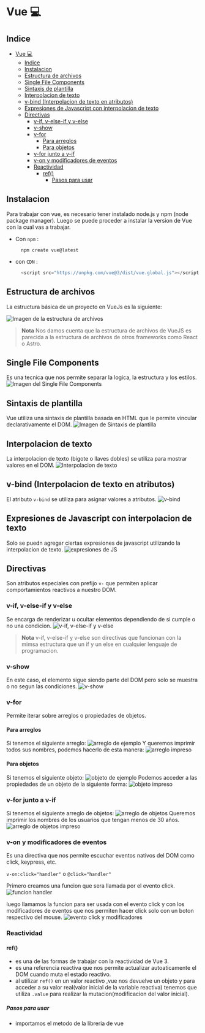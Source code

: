 # Vue 💻
## Indice 
- [Vue 💻](#vue-)
  - [Indice](#indice)
  - [Instalacion](#instalacion)
  - [Estructura de archivos](#estructura-de-archivos)
  - [Single File Components](#single-file-components)
  - [Sintaxis de plantilla](#sintaxis-de-plantilla)
  - [Interpolacion de texto](#interpolacion-de-texto)
  - [v-bind (Interpolacion de texto en atributos)](#v-bind-interpolacion-de-texto-en-atributos)
  - [Expresiones de Javascript con interpolacion de texto](#expresiones-de-javascript-con-interpolacion-de-texto)
  - [Directivas](#directivas)
    - [v-if, v-else-if y v-else](#v-if-v-else-if-y-v-else)
    - [v-show](#v-show)
    - [v-for](#v-for)
      - [Para arreglos](#para-arreglos)
      - [Para objetos](#para-objetos)
    - [v-for junto a v-if](#v-for-junto-a-v-if)
    - [v-on y modificadores de eventos](#v-on-y-modificadores-de-eventos)
    - [Reactividad](#reactividad)
      - [ref()](#ref)
        - [Pasos para usar](#pasos-para-usar)

## Instalacion
  Para trabajar con vue, es necesario tener instalado node.js y npm (node package manager). Luego se puede proceder a instalar la version de Vue con la cual vas a trabajar.

  * Con ```npm``` : 
    ```
      npm create vue@latest
    ```
    
  * con ```CDN``` : 
    ```javascript 
      <script src="https://unpkg.com/vue@3/dist/vue.global.js"></script>
    ```
  
## Estructura de archivos
  La estructura básica de un proyecto en VueJs es la siguiente:

  ![Imagen de la estructura de archivos](image-1.png)

  > **Nota** 
  > Nos damos cuenta que la estructura de archivos de VueJS es parecida a la estructura de archivos de otros frameworks como React o Astro.

## Single File Components
  Es una tecnica que nos permite separar la logica, la estructura y los estilos.
  ![Imagen del Single File Components](image-2.png)

## Sintaxis de plantilla
  Vue utiliza una sintaxis de plantilla basada en HTML que le permite vincular declarativamente el DOM.
  ![Imagen de Sintaxis de plantilla](image-3.png)

## Interpolacion de texto
  La interpolacion de texto (bigote o llaves dobles) se utiliza para mostrar valores en el DOM.
  ![Interpolacion de texto](image-4.png)

## v-bind (Interpolacion de texto en atributos)
  El atributo `v-bind` se utiliza para asignar valores a atributos.
  ![v-bind](image-5.png)

## Expresiones de Javascript con interpolacion de texto  
  Solo se puedn agregar ciertas expresiones de javascript utilizando la interpolacion de texto.
  ![expresiones de JS](image-6.png)

## Directivas
  Son atributos especiales con prefijo `v-` que permiten aplicar comportamientos reactivos a nuestro DOM.
  ### v-if, v-else-if y v-else
  Se encarga de renderizar u ocultar elementos dependiendo de si cumple o no una condicion.
  ![v-if, v-else-if y v-else](image-7.png)
  > **Nota** 
  > v-if, v-else-if y v-else son directivas que funcionan con la mimsa estructura que un if y un else en cualquier lenguaje de programacion.

  ### v-show
  En este caso, el elemento sigue siendo parte del DOM pero solo se muestra o no segun las condiciones.
  ![v-show](image-8.png)

  ### v-for
  Permite iterar sobre arreglos o propiedades de objetos.
  #### Para arreglos
  Si tenemos el siguiente arreglo: 
  ![arreglo de ejemplo](image-9.png)
  Y queremos imprimir todos sus nombres, podemos hacerlo de esta manera:
  ![arreglo impreso](image-10.png)
  #### Para objetos
  Si tenemos el siguiente objeto:
  ![objeto de ejemplo](image-11.png)
  Podemos acceder a las propiedades de un objeto de la siguiente forma:
  ![objeto impreso](image-12.png)

  ### v-for junto a v-if
  Si tenemos el siguiente arreglo de objetos: 
  ![arreglo de objetos](image-13.png)
  Queremos imprimir los nombres de los usuarios que tengan menos de 30 años.
  ![arreglo de objetos impreso](image-14.png)

  ### v-on y modificadores de eventos
  Es una directiva que nos permite escuchar eventos nativos del DOM como click, keypress, etc.

  `v-on:click="handler"` o `@click="handler"`

  Primero creamos una funcion que sera llamada por el evento click.
  ![funcion handler](image-15.png)

  luego llamamos la funcion para ser usada con el evento click y con los modificadores de eventos que nos permiten hacer click solo con un boton respectivo del mouse.
  ![evento click y modificadores](image-16.png)

  ### Reactividad
  #### ref()
  * es una de las formas de trabajar con la reactividad de Vue 3.
  * es una referencia reactiva que nos permite actualizar autoaticamente el DOM cuando muta el estado reactivo.
  * al utilizar ``ref()`` en un valor reactivo ,vue nos devuelve un objeto y para acceder a su valor real(valor inicial de la variable reactiva) tenemos que utiliza `.value` para realizar la mutacion(modificacion del valor inicial).
  ##### Pasos para usar 
  * importamos el metodo de la libreria de vue
    


